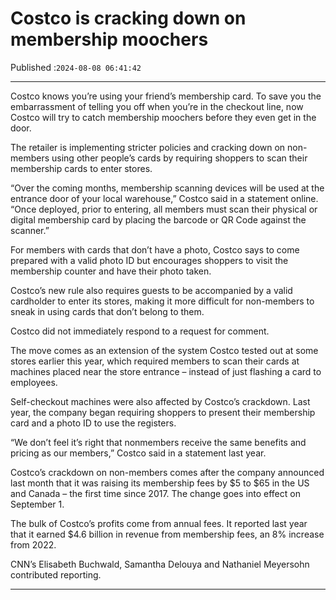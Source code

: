 # Costco is cracking down on membership moochers

Published :`2024-08-08 06:41:42`

---

Costco knows you’re using your friend’s membership card. To save you the embarrassment of telling you off when you’re in the checkout line, now Costco will try to catch membership moochers before they even get in the door.

The retailer is implementing stricter policies and cracking down on non-members using other people’s cards by requiring shoppers to scan their membership cards to enter stores.

“Over the coming months, membership scanning devices will be used at the entrance door of your local warehouse,” Costco said in a statement online. “Once deployed, prior to entering, all members must scan their physical or digital membership card by placing the barcode or QR Code against the scanner.”

For members with cards that don’t have a photo, Costco says to come prepared with a valid photo ID but encourages shoppers to visit the membership counter and have their photo taken.

Costco’s new rule also requires guests to be accompanied by a valid cardholder to enter its stores, making it more difficult for non-members to sneak in using cards that don’t belong to them.

Costco did not immediately respond to a request for comment.

The move comes as an extension of the system Costco tested out at some stores earlier this year, which required members to scan their cards at machines placed near the store entrance – instead of just flashing a card to employees.

Self-checkout machines were also affected by Costco’s crackdown. Last year, the company began requiring shoppers to present their membership card and a photo ID to use the registers.

“We don’t feel it’s right that nonmembers receive the same benefits and pricing as our members,” Costco said in a statement last year.

Costco’s crackdown on non-members comes after the company announced last month that it was raising its membership fees by $5 to $65 in the US and Canada – the first time since 2017. The change goes into effect on September 1.

The bulk of Costco’s profits come from annual fees. It reported last year that it earned $4.6 billion in revenue from membership fees, an 8% increase from 2022.

CNN’s Elisabeth Buchwald, Samantha Delouya and Nathaniel Meyersohn contributed reporting.

---


